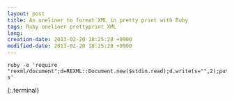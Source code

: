 ```yaml
---
layout: post
title: An oneliner to format XML in pretty print with Ruby
tags: Ruby oneliner prettyprint XML
lang: 
creation-date: 2013-02-20 18:25:28 +0900
modified-date: 2013-02-20 18:25:28 +0900
---
```


    ruby -e 'require "rexml/document";d=REXML::Document.new($stdin.read);d.write(s="",2);puts s'
{:.terminal}
